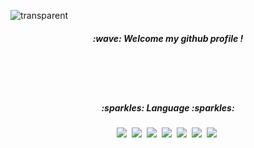 ![transparent](https://capsule-render.vercel.app/api?type=transparent&fontColor=CFE2F3&text=Kim%20Minseo's%20Github%20&height=150&fontSize=60)
<h5 align = "center">:wave: Welcome my github profile !</h5>
<br>
<br>
<br>
<h5 align="center" >:sparkles: Language :sparkles: </h5>
<p align="center">
   <img src="https://img.shields.io/badge/Java-007396?style=flat-square&logo=Java&logoColor=white"/></a>&nbsp
   <img src="https://img.shields.io/badge/C-A8B9CC?style=flat-square&logo=C&logoColor=white"/></a>&nbsp 
   <img src="https://img.shields.io/badge/C++-00599C?style=flat-square&logo=C++&logoColor=white"/></a>&nbsp
   <img src="https://img.shields.io/badge/HTML5-E34F26?style=flat-square&logo=HTML5&logoColor=white"/></a>&nbsp
   <img src="https://img.shields.io/badge/CSS3-1572B6?style=flat-square&logo=CSS&logoColor=white"/></a>&nbsp
   <img src="https://img.shields.io/badge/PHP-777BB4?style=flat-square&logo=PHP&logoColor=white"/></a>&nbsp 
   <img src="https://img.shields.io/badge/Python-3776AB?style=flat-square&logo=PythonlogoColor=white"/></a>&nbsp 
</p>
<br>
<br>
<br>
